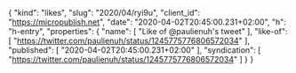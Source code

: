 {
  "kind": "likes",
  "slug": "2020/04/ryi9u",
  "client_id": "https://micropublish.net",
  "date": "2020-04-02T20:45:00.231+02:00",
  "h": "h-entry",
  "properties": {
    "name": [
      "Like of @paulienuh's tweet"
    ],
    "like-of": [
      "https://twitter.com/paulienuh/status/1245775776806572034"
    ],
    "published": [
      "2020-04-02T20:45:00.231+02:00"
    ],
    "syndication": [
      "https://twitter.com/paulienuh/status/1245775776806572034"
    ]
  }
}

